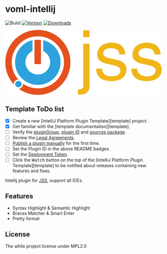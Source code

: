 # voml-intellij

![Build](https://github.com/voml/voml-intellij/workflows/Build/badge.svg)
[![Version](https://img.shields.io/jetbrains/plugin/v/PLUGIN_ID.svg)](https://plugins.jetbrains.com/plugin/PLUGIN_ID)
[![Downloads](https://img.shields.io/jetbrains/plugin/d/PLUGIN_ID.svg)](https://plugins.jetbrains.com/plugin/PLUGIN_ID)

<p align="center"><img src="https://raw.githubusercontent.com/oovm/LogoDesign/main/logos/jss/1x/title.png"/></p>

## Template ToDo list
- [x] Create a new [IntelliJ Platform Plugin Template][template] project.
- [x] Get familiar with the [template documentation][template].
- [ ] Verify the [pluginGroup](/gradle.properties), [plugin ID](/src/main/resources/META-INF/plugin.xml) and [sources package](/src/main/kotlin).
- [ ] Review the [Legal Agreements](https://plugins.jetbrains.com/docs/marketplace/legal-agreements.html).
- [ ] [Publish a plugin manually](https://plugins.jetbrains.com/docs/intellij/publishing-plugin.html?from=IJPluginTemplate) for the first time.
- [ ] Set the Plugin ID in the above README badges.
- [ ] Set the [Deployment Token](https://plugins.jetbrains.com/docs/marketplace/plugin-upload.html).
- [ ] Click the <kbd>Watch</kbd> button on the top of the [IntelliJ Platform Plugin Template][template] to be notified about releases containing new features and fixes.

<!-- Plugin description -->

Intellij plugin for [JSS](https://github.com/voml/jss), support all IDEs.

## Features
- Syntax Highlight & Semantic Highlight
- Braces Matcher & Smart Enter
- Pretty format

## License

The while project license under MPL2.0

<!-- Plugin description end -->
